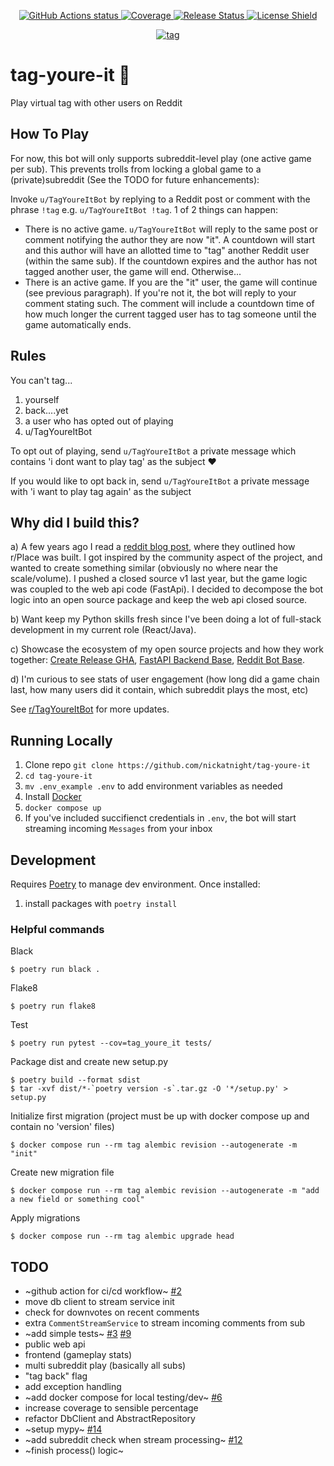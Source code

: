 <p align="center">
    <a href="https://github.com/nickatnight/tag-youre-it/actions">
        <img alt="GitHub Actions status" src="https://github.com/nickatnight/tag-youre-it/actions/workflows/main.yml/badge.svg">
    </a>
    <a href="https://codecov.io/gh/nickatnight/tag-youre-it">
        <img alt="Coverage" src="https://codecov.io/gh/nickatnight/tag-youre-it/branch/master/graph/badge.svg?token=E03I4QK6D9"/>
    </a>
    <a href="https://github.com/nickatnight/tag-youre-it/releases">
        <img alt="Release Status" src="https://img.shields.io/github/v/release/nickatnight/tag-youre-it">
    </a>
    <a href="https://github.com/nickatnight/tag-youre-it/blob/master/LICENSE">
        <img alt="License Shield" src="https://img.shields.io/github/license/nickatnight/tag-youre-it">
    </a>
</p>

<p align="center">
    <a href="https://c.tenor.com/Sf4IW_C95v4AAAAC/tag.gif"><img alt="tag" src="https://c.tenor.com/Sf4IW_C95v4AAAAC/tag.gif"></a>
</p>

# tag-youre-it :runner:
Play virtual tag with other users on Reddit

## How To Play
For now, this bot will only supports subreddit-level play (one active game per sub). This prevents trolls from locking a global game to a (private)subreddit (See the TODO for future enhancements):

Invoke `u/TagYoureItBot` by replying to a Reddit post or comment with the phrase `!tag` e.g. `u/TagYoureItBot !tag`. 1 of 2 things can happen:
- There is no active game. `u/TagYoureItBot` will reply to the same post or comment notifying the author they are now "it". A countdown will start and this author will have an allotted time to "tag" another Reddit user (within the same sub). If the countdown expires and the author has not tagged another user, the game will end. Otherwise...
- There is an active game. If you are the "it" user, the game will continue (see previous paragraph). If you're not it, the bot will reply to your comment stating such. The comment will include a countdown time of how much longer the current tagged user has to tag someone until the game automatically ends.


## Rules
You can't tag...
1. yourself
2. back....yet
3. a user who has opted out of playing
4. u/TagYoureItBot

To opt out of playing, send `u/TagYoureItBot` a private message which contains 'i dont want to play tag' as the subject :heart:

If you would like to opt back in, send `u/TagYoureItBot` a private message with 'i want to play tag again' as the subject

## Why did I build this?
a) A few years ago I read a [reddit blog post](https://www.redditinc.com/blog/how-we-built-rplace/), where they outlined how r/Place was built. I got inspired by the community aspect of the project, and wanted to create something similar (obviously no where near the scale/volume). I pushed a closed source v1 last year, but the game logic was coupled to the web api code (FastApi). I decided to decompose the bot logic into an open source package and keep the web api closed source.

b) Want keep my Python skills fresh since I've been doing a lot of full-stack development in my current role (React/Java).

c) Showcase the ecosystem of my open source projects and how they work together: [Create Release GHA](https://github.com/nickatnight/releases-action), [FastAPI Backend Base](https://github.com/nickatnight/fastapi-backend-base), [Reddit Bot Base](https://github.com/nickatnight/docker-reddit-bot-base).

d) I'm curious to see stats of user engagement (how long did a game chain last, how many users did it contain, which subreddit plays the most, etc)

See [r/TagYoureItBot](https://www.reddit.com/r/TagYoureItBot) for more updates.

## Running Locally
1. Clone repo `git clone https://github.com/nickatnight/tag-youre-it`
2. `cd tag-youre-it`
3. `mv .env_example .env` to add environment variables as needed
4. Install [Docker](https://www.docker.com/products/docker-desktop)
5. `docker compose up`
6. If you've included succifienct credentials in `.env`, the bot will start streaming incoming `Messages` from your inbox

## Development
Requires [Poetry](https://python-poetry.org/docs/#osx--linux--bashonwindows-install-instructions) to manage dev environment.  Once installed:
1. install packages with `poetry install`

### Helpful commands
Black
```shell
$ poetry run black .
```

Flake8
```shell
$ poetry run flake8
```

Test
```shell
$ poetry run pytest --cov=tag_youre_it tests/
```

Package dist and create new setup.py
```shell
$ poetry build --format sdist
$ tar -xvf dist/*-`poetry version -s`.tar.gz -O '*/setup.py' > setup.py
```

Initialize first migration (project must be up with docker compose up and contain no 'version' files)
```shell
$ docker compose run --rm tag alembic revision --autogenerate -m "init"
```

Create new migration file
```shell
$ docker compose run --rm tag alembic revision --autogenerate -m "add a new field or something cool"
```

Apply migrations
```shell
$ docker compose run --rm tag alembic upgrade head
```

## TODO
- ~github action for ci/cd workflow~ [#2](https://github.com/nickatnight/tag-youre-it/pull/2)
- move db client to stream service init
- check for downvotes on recent comments
- extra `CommentStreamService` to stream incoming comments from sub
- ~add simple tests~ [#3](https://github.com/nickatnight/tag-youre-it/pull/3) [#9](https://github.com/nickatnight/tag-youre-it/pull/9)
- public web api
- frontend (gameplay stats)
- multi subreddit play (basically all subs)
- "tag back" flag
- add exception handling
- ~add docker compose for local testing/dev~ [#6](https://github.com/nickatnight/tag-youre-it/pull/6)
- increase coverage to sensible percentage
- refactor DbClient and AbstractRepository
- ~setup mypy~ [#14](https://github.com/nickatnight/tag-youre-it/pull/14)
- ~add subreddit check when stream processing~ [#12](https://github.com/nickatnight/tag-youre-it/pull/12)
- ~finish process() logic~
